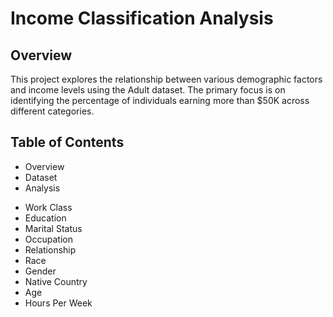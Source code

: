 # Income Classification Analysis

## Overview
This project explores the relationship between various demographic factors and income levels using the Adult dataset. The primary focus is on identifying the percentage of individuals earning more than $50K across different categories.

## Table of Contents
- Overview
- Dataset
- Analysis

* Work Class
* Education
* Marital Status
* Occupation
* Relationship
* Race
* Gender
* Native Country
* Age
* Hours Per Week
